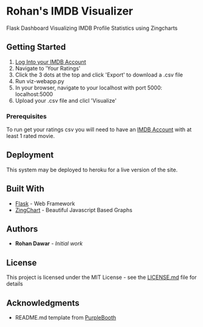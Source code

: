 # Rohan's IMDB Visualizer

Flask Dashboard Visualizing IMDB Profile Statistics using Zingcharts

## Getting Started

1. [Log Into your IMDB Account](https://www.imdb.com/registration/signin)
2. Navigate to 'Your Ratings'
3. Click the 3 dots at the top and click 'Export' to download a .csv file
4. Run viz-webapp.py
5. In your browser, navigate to your localhost with port 5000: localhost:5000
6. Upload your .csv file and clicl 'Visualize' 

### Prerequisites

To run get your ratings csv you will need to have an [IMDB Account](https://www.imdb.com/) with at least 1 rated movie.

## Deployment

This system may be deployed to heroku for a live version of the site.

## Built With

* [Flask](https://flask.palletsprojects.com/en/1.1.x/) - Web Framework
* [ZingChart](https://www.zingchart.com/) - Beautiful Javascript Based Graphs

## Authors

* **Rohan Dawar** - *Initial work*

## License

This project is licensed under the MIT License - see the [LICENSE.md](LICENSE.md) file for details

## Acknowledgments
* README.md template from [PurpleBooth](https://github.com/PurpleBooth)
